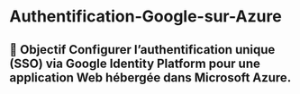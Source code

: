 # Authentification-Google-sur-Azure
## 🎯 Objectif Configurer l’authentification unique (SSO) via Google Identity Platform pour une application Web hébergée dans Microsoft Azure.
